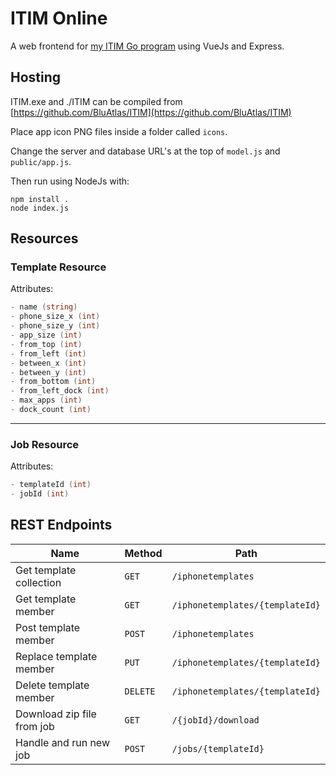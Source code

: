 # ITIM Online

A web frontend for [my ITIM Go program](https://github.com/BluAtlas/ITIM) using VueJs and Express.

## Hosting

ITIM.exe and ./ITIM can be compiled from [https://github.com/BluAtlas/ITIM](https://github.com/BluAtlas/ITIM)

Place app icon PNG files inside a folder called `icons`.

Change the server and database URL's at the top of `model.js` and `public/app.js`.

Then run using NodeJs with:

```shell
npm install .
node index.js
```

## Resources

### Template Resource

Attributes:

```go
- name (string)
- phone_size_x (int)
- phone_size_y (int)
- app_size (int)
- from_top (int)
- from_left (int)
- between_x (int)
- between_y (int)
- from_bottom (int)
- from_left_dock (int)
- max_apps (int)
- dock_count (int)
```

---

### Job Resource

Attributes:

```go
- templateId (int)
- jobId (int)
```

## REST Endpoints

Name                            | Method   | Path
--------------------------------|----------|------------------
Get template collection         | `GET` | `/iphonetemplates`
Get template member             | `GET` | `/iphonetemplates/{templateId}`
Post template member            | `POST` | `/iphonetemplates`
Replace template member         | `PUT` | `/iphonetemplates/{templateId}`
Delete template member          | `DELETE` | `/iphonetemplates/{templateId}`
Download zip file from job      | `GET` | `/{jobId}/download`
Handle and run new job          | `POST` | `/jobs/{templateId}`
